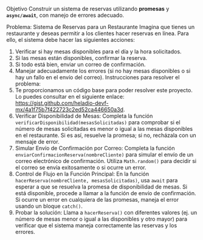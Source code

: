 Objetivo
Construir un sistema de reservas utilizando **promesas** y **`async/await`**, con manejo de errores adecuado.

Problema: Sistema de Reservas para un Restaurante
Imagina que tienes un restaurante y deseas permitir a los clientes hacer reservas en línea. Para ello, el sistema debe hacer las siguientes acciones:

1. Verificar si hay mesas disponibles para el día y la hora solicitados.
2. Si las mesas están disponibles, confirmar la reserva.
3. Si todo está bien, enviar un correo de confirmación.
4. Manejar adecuadamente los errores (si no hay mesas disponibles o si hay un fallo en el envío del correo).
   Instrucciones para resolver el problema:
5. Te proporcionamos un código base para poder resolver este proyecto. Lo puedes consultar en el siguiente enlace: https://gist.github.com/heladio-devf-mx/4a1f75b7f422723c2ed52ca446650a3d.
6. Verificar Disponibilidad de Mesas: Completa la función `verificarDisponibilidad(mesasSolicitadas)` para comprobar si el número de mesas solicitadas es menor o igual a las mesas disponibles en el restaurante. Si es así, resuelve la promesa; si no, recházala con un mensaje de error.
7. Simular Envío de Confirmación por Correo: Completa la función `enviarConfirmacionReserva(nombreCliente)` para simular el envío de un correo electrónico de confirmación. Utiliza `Math.random()` para decidir si el correo se envía exitosamente o si ocurre un error.
8. Control de Flujo en la Función Principal: En la función `hacerReserva(nombreCliente, mesasSolicitadas)`, usa `await` para esperar a que se resuelva la promesa de disponibilidad de mesas. Si está disponible, procede a llamar a la función de envío de confirmación. Si ocurre un error en cualquiera de las promesas, maneja el error usando un bloque `catch()`.
9. Probar la solución: Llama a `hacerReserva()` con diferentes valores (ej. un número de mesas menor o igual a las disponibles y otro mayor) para verificar que el sistema maneja correctamente las reservas y los errores.
